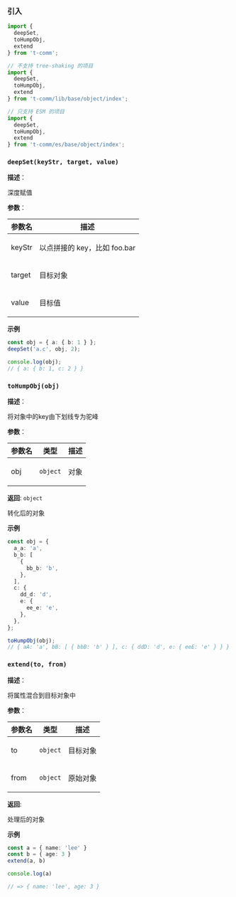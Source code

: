 
### 引入

```ts
import {
  deepSet,
  toHumpObj,
  extend
} from 't-comm';

// 不支持 tree-shaking 的项目
import {
  deepSet,
  toHumpObj,
  extend
} from 't-comm/lib/base/object/index';

// 只支持 ESM 的项目
import {
  deepSet,
  toHumpObj,
  extend
} from 't-comm/es/base/object/index';
```


### `deepSet(keyStr, target, value)` 


**描述**：<p>深度赋值</p>

**参数**：


| 参数名 | 描述 |
| --- | --- |
| keyStr | <p>以点拼接的 key，比如 foo.bar</p> |
| target | <p>目标对象</p> |
| value | <p>目标值</p> |



**示例**

```ts
const obj = { a: { b: 1 } };
deepSet('a.c', obj, 2);

console.log(obj);
// { a: { b: 1, c: 2 } }
```
<a name="toHumpObj"></a>

### `toHumpObj(obj)` 


**描述**：<p>将对象中的key由下划线专为驼峰</p>

**参数**：


| 参数名 | 类型 | 描述 |
| --- | --- | --- |
| obj | <code>object</code> | <p>对象</p> |

**返回**: <code>object</code><br>

<p>转化后的对象</p>

**示例**

```typescript
const obj = {
  a_a: 'a',
  b_b: [
    {
      bb_b: 'b',
    },
  ],
  c: {
    dd_d: 'd',
    e: {
      ee_e: 'e',
    },
  },
};

toHumpObj(obj);
// { aA: 'a', bB: [ { bbB: 'b' } ], c: { ddD: 'd', e: { eeE: 'e' } } }
```
<a name="extend"></a>

### `extend(to, from)` 


**描述**：<p>将属性混合到目标对象中</p>

**参数**：


| 参数名 | 类型 | 描述 |
| --- | --- | --- |
| to | <code>object</code> | <p>目标对象</p> |
| from | <code>object</code> | <p>原始对象</p> |

**返回**: <p>处理后的对象</p>

**示例**

```typescript
const a = { name: 'lee' }
const b = { age: 3 }
extend(a, b)

console.log(a)

// => { name: 'lee', age: 3 }
```
